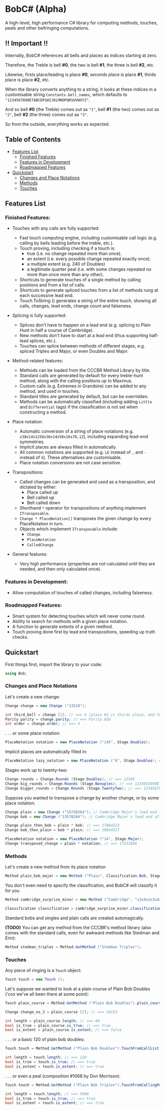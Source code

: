 # BobC# (Alpha)
A high-level, high performance C# library for computing methods, touches, peals and other bellringing computations.





## !! Important !!
Internally, BobC# references all bells and places as indices starting at zero.

Therefore, the Treble is bell **#0**, the two is bell **#1**, the three is bell **#2**, etc.

Likewise, firsts place/leading is place **#0**, seconds place is place **#1**, thirds place is place **#2**, etc.

When the library converts anything to a string, it looks at these indices in a customisable string `Constants.bell_names`, which defaults to `"1234567890ETABCDFGHIJKLMNOPQRSUVWXYZ"`.

And so bell **#0** (the Treble) comes out as `"1"`, bell **#1** (the two) comes out as `"2"`, bell **#2** (the three) comes out as `"3"`.

So from the outside, everything works as expected.








## Table of Contents
- [Features List](#features-list)
  - [Finished Features](#finished-features)
  - [Features in Development](#features-in-development)
  - [Roadmapped Features](#roadmapped-features)
- [Quickstart](#quickstart)
  - [Changes and Place Notations](#changes-and-place-notations)
  - [Methods](#methods)
  - [Touches](#touches)









## Features List

### Finished Features:
- Touches with any calls are fully supported:
  - Fast touch computing engine, including customisable call logic (e.g. calling by bells leading before the treble, etc.).
  - Touch proving, including checking if a touch is:
    - true (i.e. no change repeated more than once).
    - an extent (i.e. every possible change repeated exactly once).
    - a multiple extent (e.g. 240 of Doubles)
    - a legitimate quarter peal (i.e. with some changes repeated no more than once more than any other).
  - Shortcuts to generate touches of a single method by calling positions and from a list of calls.
  - Shortcuts to generate spliced touches from a list of methods rung at each successive lead end.
  - Touch.ToString () generates a string of the entire touch, showing all calls, changes, lead ends, change count and falseness.

- Splicing is fully supported:
  - Splices don't have to happen on a lead end (e.g. splicing to Plain Hunt in half a course of Cambridge).
  - New methods don't have to start at a lead end (thus supporting half-lead splices, etc.).
  - Touches can splice between methods of different stages, e.g. spliced Triples and Major, or even Doubles and Major.

- Method-related features:
  - Methods can be loaded from the CCCBR Method Library by title.
  - Standard calls are generated by default for every treble-hunt method, along with the calling positions up to Maximus. 
  - Custom calls (e.g. Extremes in Grandsire) can be added to any method, and used in touches.
  - Standard titles are generated by default, but can be overridden.
  - Methods can be automatically classified (including adding `Little` and `Differential` tags) if the classification is not set when constructing a method.

- Place notation:
  - Automatic conversion of a string of place notations (e.g. `x38x14x1258x36x14x58x16x78,12`), including expanding lead-end symmetries.
  - Implicit places are always filled in automatically.
  - All common notations are supported (e.g. `LE` instead of `,` and `-` instead of `X`).  These alternatives are customisable.
  - Place notation conversions are not case sensitive.

- Transpositions:
  - Called changes can be generated and used as a transposition, and dictated by either:
    - Place called up
    - Bell called up
    - Bell called down
  - Shorthand `*` operator for transpositions of anything implement `ITransposable`.
  - `Change * PlaceNotation[]` transposes the given change by every PlaceNotation in turn.
  - Objects which implement `ITransposable` include:
    - `Change`
    - `PlaceNotation`
    - `CalledChange`

- General features:
  - Very high performance (properties are not calculated until they are needed, and then only calculated once).

### Features in Development:
- Allow computation of touches of called changes, including falseness.

### Roadmapped Features:
- Smart system for detecting touches which will never come round.
- Ability to search for methods with a given place notation.
- A function to generate extents of a given method.
- Touch proving done first by lead end transpositions, speeding up truth checks.









## Quickstart
First things first, import the library to your code: 
```C#
using Bob;
```

### Changes and Place Notations
Let's create a new change:
```C#
Change change = new Change ("13524");

int third_bell = change [2]; // ==> 4 (place #2 is thirds place, and the 5 is bell #4)
Parity parity = change.parity; // ==> Parity.Odd
int order = change.order; // ==> 4
```

. . . or some place notation:
```C#
PlaceNotation notation = new PlaceNotation ("145", Stage.Doubles);
```

Implicit places are automatically filled in:
```C#
PlaceNotation lazy_notation = new PlaceNotation ("4", Stage.Doubles); ==> 145
```

Stages work up to twenty-two:
```C#
Change rounds = Change.Rounds (Stage.Doubles); // ==> 12345
Change big_rounds = Change.Rounds (Stage.Nonuples); // ==> 1234567890ETABCDFGH
Change bigger_rounds = Change.Rounds (Stage.TwentyTwo); // ==> 1234567890ETABCDFGHIJK
```

Suppose you wanted to transpose a change by another change, or by some place notation:
```C#
Change plain = new Change ("15738264"); // Cambridge Major's lead end
Change bob = new Change ("13578264"); // Cambridge Major's lead end after a bob

Change plain_then_bob = plain * bob; // ==> 17864523
Change bob_then_plain = bob * plain; // ==> 18654327

PlaceNotation notation = new PlaceNotation ("14", Stage.Major);
Change transposed_change = plain * notation; // ==> 17532846
```



### Methods
Let's create a new method from its place notation
```C#
Method plain_bob_major = new Method ("Plain", Classification.Bob, Stage.Major, "x18x18x18x18,12");
```

You don't even need to specify the classification, and BobC# will classify it for you
```C#
Method cambridge_surprise_minor = new Method ("Cambridge", "x3x4x2x3x4x5,2", Stage.Minor);

Classification classification = cambridge_surprise_minor.classification; // ==> Classification.Surprise
```

Standard bobs and singles and plain calls are created automagically.

**(TODO)** You can get any method from the CCCBR's method library (also comes with the standard calls, even for awkward methods like Stedman and Erin):
```C#
Method stedman_triples = Method.GetMethod ("Stedman Triples");
```


### Touches
Any piece of ringing is a `Touch` object:
```C#
Touch touch = new Touch ();
```

Let's suppose we wanted to look at a plain course of Plain Bob Doubles ('cos we've all been there at some point):
```C#
Touch plain_course = Method.GetMethod ("Plain Bob Doubles").plain_course;

Change change_no_3 = plain_course [2]; // ==> 24153

int length = plain_course.length; // ==> 40
bool is_true = plain_course.is_true; // ==> true
bool is_extent = plain_course.is_extent; // ==> false
```

. . . or a basic 120 of plain bob doubles:
```C#
Touch touch = Method.GetMethod ("Plain Bob Doubles").TouchFromCallList ("MMMB");

int length = touch.length; // ==> 120
bool is_true = touch.is_true; // ==> true
bool is_extent = touch.is_extent; // ==> true
```

. . . or even a peal (composition #1068 by Don Morrison):
```C#
Touch touch = Method.GetMethod ("Plain Bob Triples").TouchFromCallingPositions ("OHHH sWHHH WFHHH IH");

int length = touch.length; // ==> 5040
bool is_true = touch.is_true; // ==> true
bool is_extent = touch.is_extent; // ==> true
```
